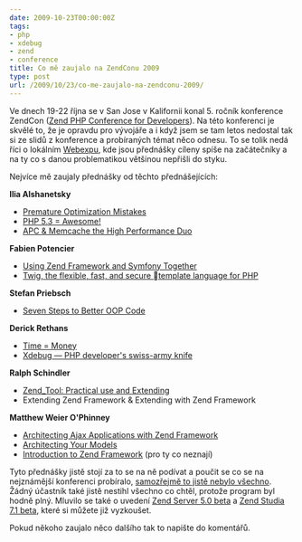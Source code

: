 ```yaml
---
date: 2009-10-23T00:00:00Z
tags:
- php
- xdebug
- zend
- conference
title: Co mě zaujalo na ZendConu 2009
type: post
url: /2009/10/23/co-me-zaujalo-na-zendconu-2009/
---
```


<p>Ve dnech 19-22 října se v San Jose v Kalifornii konal 5. ročník konference ZendCon (<a href="https://www.zendcon.com" target="_blank">Zend PHP Conference for Developers</a>). Na této konferenci je skvělé to, že je opravdu pro vývojáře a i když jsem se tam letos nedostal tak si ze slidů z konference a probíraných témat něco odnesu. To se tolik nedá říci o lokálním <a href="https://www.webexpo.cz">Webexpu</a>, kde jsou přednášky cíleny spíše na začátečníky a na ty co s danou problematikou většinou nepřišli do styku.</p>

<p>Nejvíce mě zaujaly přednášky od těchto přednášejících:</p>
<p><strong>Ilia Alshanetsky</strong></p>
<ul>
	<li><a href="https://ilia.ws/files/ZendCon2009_Optimization_Mistakes.pdf">Premature Optimization Mistakes</a></li>
	<li><a href="https://ilia.ws/files/ZendCon2009_PHP53_Intro.pdf">PHP 5.3 = Awesome!</a></li>
	<li><a href="https://ilia.ws/files/ZendCon2009_APC_Memcache.pdf">APC &amp; Memcache the High Performance Duo</a></li>
</ul>
<p><strong>Fabien Potencier</strong></p>
<ul>
	<li><a href="https://www.slideshare.net/fabpot/symfony-and-zend-framework-together-2009">Using Zend Framework and Symfony Together</a></li>
<li><a href="https://www.slideshare.net/fabpot/twig-the-flexible-fast-and-securetemplate-language-for-php">Twig, the flexible, fast, and secure template language for PHP</a></li>
</ul>
<p><strong>Stefan Priebsch</strong></p>
<ul>
	<li><a href="https://www.slideshare.net/spriebsch/seven-steps-to-better-oop-code-updated-for-zendcon09">Seven Steps to Better OOP Code</a></li>
</ul>
<p><strong>Derick Rethans</strong></p>
<ul>
	<li><a href="https://derickrethans.nl/files/time-zendcon9.pdf">Time = Money</a></li>
	<li><a href="https://derickrethans.nl/files/xdebug-zendcon9.pdf">Xdebug — PHP developer's swiss-army knife</a></li>
</ul>
<p><strong>Ralph Schindler</strong></p>
<ul>
	<li><a href="https://ralphschindler.com/dropbox/Zend_Tool-ZendCon.ppt?phpMyAdmin=a6829262f2ed2f7ad31d20c3a7dd8382">Zend_Tool: Practical use and Extending</a></li>
	<li>Extending Zend Framework &amp; Extending with Zend Framework</li>
</ul>
<p><strong>Matthew Weier O'Phinney</strong></p>
<ul>
	<li><a href="https://www.slideshare.net/weierophinney/architecting-ajax-applications-with-zend-framework">Architecting Ajax Applications with Zend Framework</a></li>
	<li><a href="https://www.slideshare.net/weierophinney/architecting-your-models">Architecting Your Models</a></li>
	<li><a href="https://www.slideshare.net/weierophinney/zend-framework-tutorial-zendcon-2009">Introduction to Zend Framework</a> (pro ty co neznají)</li>
</ul>

<p>Tyto přednášky jistě stojí za to se na ně podívat a poučit se co se na nejznámější konferenci probíralo, <a href="https://www.slideshare.net/tag/zendcon09">samozřejmě to jistě nebylo všechno</a>. Žádný účastník také jistě nestihl všechno co chtěl, protože program byl hodně plný. Mluvilo se také o uvedení <a href="https://www.zend.com/en/products/server/zend-server-5-new">Zend Server 5.0 beta</a> a <a href="https://www.zend.com/en/products/studio/studio-71-whats-new">Zend Studia 7.1 beta</a>, které si můžete již vyzkoušet.</p>

<p>Pokud někoho zaujalo něco dalšího tak to napište do komentářů.</p>

